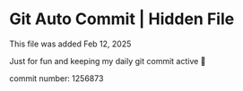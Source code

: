 # Git Auto Commit | Hidden File

This file was added Feb 12, 2025

Just for fun and keeping my daily git commit active 🤪

commit number: 1256873
